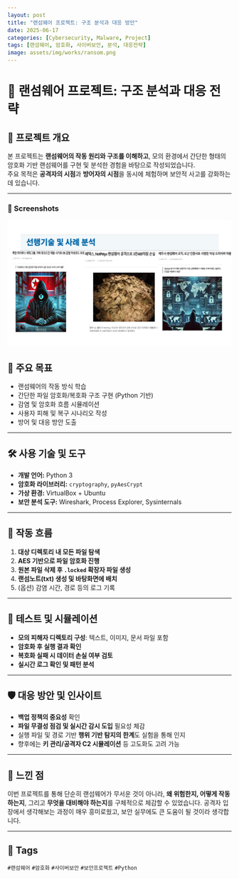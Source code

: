 ```yaml
---
layout: post
title: "랜섬웨어 프로젝트: 구조 분석과 대응 방안"
date: 2025-06-17
categories: [Cybersecurity, Malware, Project]
tags: [랜섬웨어, 암호화, 사이버보안, 분석, 대응전략]
image: assets/img/works/ransom.png
---
```


# 🔐 랜섬웨어 프로젝트: 구조 분석과 대응 전략

## 📌 프로젝트 개요

본 프로젝트는 **랜섬웨어의 작동 원리와 구조를 이해하고**, 모의 환경에서 간단한 형태의 암호화 기반 랜섬웨어를 구현 및 분석한 경험을 바탕으로 작성되었습니다.  
주요 목적은 **공격자의 시점**과 **방어자의 시점**을 동시에 체험하며 보안적 사고를 강화하는 데 있습니다.

---

### 📸 Screenshots

![사례분석](assets/img/works/ransom1.png)


## 🎯 주요 목표

- 랜섬웨어의 작동 방식 학습
- 간단한 파일 암호화/복호화 구조 구현 (Python 기반)
- 감염 및 암호화 흐름 시뮬레이션
- 사용자 피해 및 복구 시나리오 작성
- 방어 및 대응 방안 도출

---

## 🛠️ 사용 기술 및 도구

- **개발 언어:** Python 3
- **암호화 라이브러리:** `cryptography`, `pyAesCrypt`
- **가상 환경:** VirtualBox + Ubuntu
- **보안 분석 도구:** Wireshark, Process Explorer, Sysinternals

---

## 🔄 작동 흐름

1. **대상 디렉토리 내 모든 파일 탐색**
2. **AES 기반으로 파일 암호화 진행**
3. **원본 파일 삭제 후 `.locked` 확장자 파일 생성**
4. **랜섬노트(txt) 생성 및 바탕화면에 배치**
5. (옵션) 감염 시간, 경로 등의 로그 기록

---

## 🧪 테스트 및 시뮬레이션

- **모의 피해자 디렉토리 구성**: 텍스트, 이미지, 문서 파일 포함
- **암호화 후 실행 결과 확인**
- **복호화 실패 시 데이터 손실 여부 검토**
- **실시간 로그 확인 및 패턴 분석**

---

## 🛡️ 대응 방안 및 인사이트

- **백업 정책의 중요성** 확인  
- **파일 무결성 점검 및 실시간 감시 도입** 필요성 체감  
- 실행 파일 및 경로 기반 **행위 기반 탐지의 한계**도 실험을 통해 인지  
- 향후에는 **키 관리/공격자 C2 시뮬레이션** 등 고도화도 고려 가능

---

## 💬 느낀 점

이번 프로젝트를 통해 단순히 랜섬웨어가 무서운 것이 아니라, **왜 위험한지, 어떻게 작동하는지**, 그리고 **무엇을 대비해야 하는지**를 구체적으로 체감할 수 있었습니다. 공격자 입장에서 생각해보는 과정이 매우 흥미로웠고, 보안 실무에도 큰 도움이 될 것이라 생각합니다.

---

## 📌 Tags

`#랜섬웨어` `#암호화` `#사이버보안` `#보안프로젝트` `#Python`
